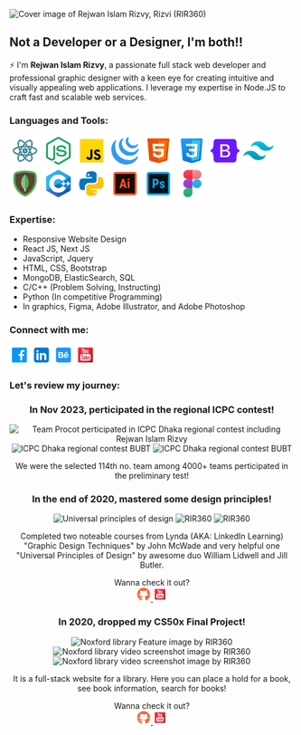 ![Cover image of Rejwan Islam Rizvy, Rizvi (RIR360)](https://github.com/RIR360/RIR360/assets/50569315/85186f40-a347-4db0-b7a7-73bbce9ac4bc)

## Not a Developer or a Designer, I'm both!!

⚡ I'm **Rejwan Islam Rizvy**, a passionate full stack web developer and professional graphic designer with a keen eye for creating intuitive and visually appealing web applications. I leverage my expertise in Node.JS to craft fast and scalable web services.


### Languages and Tools:

<span>
<img title="React JS" alt="React icon " height="55px" src="./img/react.svg">
<img title="node JS" alt="node icon " height="55px" src="./img/node.svg">
<img title="javascript" alt="javascript icon " height="55px" src="./img/javascript.svg">
<img title="jquery" alt="jquery icon " height="55px" src="./img/jquery.svg">
<img title="html" alt="html icon " height="55px" src="./img/html.svg">
<img title="css" alt="css icon " height="55px" src="./img/css.svg">
<img title="bootstrap" alt="bootstrap icon " height="55px" src="./img/bootstrap.svg">
<img title="tailwind" alt="tailwind icon " height="55px" src="./img/tailwind.svg">
<img title="mongodb" alt="mongodb icon " height="55px" src="./img/mongodb.svg">
<!-- <img title="elasticsearch" alt="elasticsearch icon " height="55px" src="./img/elasticsearch.svg"> -->
<img title="cpp" alt="cpp icon " height="55px" src="./img/cpp.svg">
<img title="python" alt="python icon " height="55px" src="./img/python.svg">
<img title="illustrator" alt="illustrator icon " height="55px" src="./img/illustrator.svg">
<img title="photoshop" alt="photoshop icon " height="55px" src="./img/photoshop.svg">
<img title="figma" alt="figma icon " height="55px" src="./img/figma.svg">
</span>

### Expertise:
* Responsive Website Design
* React JS, Next JS
* JavaScript, Jquery
* HTML, CSS, Bootstrap
* MongoDB, ElasticSearch, SQL
* C/C++ (Problem Solving, Instructing)
* Python (In competitive Programming)
* In graphics, Figma, Adobe Illustrator, and Adobe Photoshop

### Connect with me:

[<img title="Facebook Profile" alt="Facebook Profile of Rejwan Islam Rizvy" height="35px" src="./img/facebook-square.svg">](https://www.facebook.com/RIR360/)
[<img title="LInkedin Profile" alt="Linkedin Profile of Rejwan Islam Rizvy" height="35px" src="./img/linkedin.svg">](https://www.linkedin.com/in/rir360-pro/)
[<img title="Behance Profile" alt="Behance Profile of Rejwan Islam Rizvy" height="35px" src="./img/behance.svg">](https://www.behance.net/rir360)
[<img title="Youtube Channel" alt="Youtube Channel of Rejwan Islam Rizvy" height="35px" src="./img/youtube-square.svg">](https://www.youtube.com/rejwanislamrir)

### Let's review my journey:

<div align="center">
  <h3>
    <span color="#c96100">In Nov 2023, </span> perticipated in the regional ICPC contest!
  </h3>
  <p>
    <img alt="Team Procot perticipated in ICPC Dhaka regional contest including Rejwan Islam Rizvy" height="150px" src="https://github.com/RIR360/RIR360/assets/50569315/9341b5c6-f336-4bcd-a2d1-e3e8659aaa61">
    <img alt="ICPC Dhaka regional contest BUBT" height="150px" src="https://github.com/RIR360/RIR360/assets/50569315/1fb68a61-bc06-4aa2-bbc1-7041225414a6">
    <img alt="ICPC Dhaka regional contest BUBT" height="150px" src="https://github.com/RIR360/RIR360/assets/50569315/c93194bb-27af-4b37-aebe-c73fad7a8f57">
  </p>
  <p>
    We were the selected 114th no. team among 4000+ teams perticipated in the preliminary test!
  </p>
</div>

<div align="center">
  <h3>
    <span color="#c96100">In the end of 2020, </span> mastered some design principles!
  </h3>
  <p>
    <img alt="Universal principles of design" height="150px" src="https://github.com/RIR360/RIR360/assets/50569315/6c7c6d6b-053c-4498-b20e-73c81b4a4a02">
    <img alt="RIR360" height="150px" src="">
    <img alt="RIR360" height="150px" src="">
  </p>
  <p>
    Completed two noteable courses from Lynda (AKA: LinkedIn Learning) "Graphic Design Techniques" by John McWade and very helpful one "Universal Principles of Design" by awesome duo William Lidwell and Jill Butler.
  </p>
  <p>
    Wanna check it out? <br/>
    <a target="_blank" href="https://github.com/RIR360/Noxford-Library">
      <img alt="Github Share Link" height="25px" src="./img/github.svg">
    </a>
    <a target="_blank" href="https://www.youtube.com/watch?v=KwtOZKcUZ3s&feature=youtu.be">
      <img alt="Youtube Share Link" height="25px" src="./img/youtube-square.svg">
    </a>
  </p>
</div>

<div align="center">
  <h3>
    <span color="#c96100">In 2020, </span> dropped my CS50x Final Project!
  </h3>
  <p>
    <img alt="Noxford library Feature image by RIR360" height="150px" src="https://user-images.githubusercontent.com/50569315/135026949-7fedee51-0827-4fe4-a764-8b974dd9a9fd.jpg">
    <img alt="Noxford library video screenshot image by RIR360" height="150px" src="https://github.com/RIR360/RIR360/assets/50569315/14f42864-e08e-4d56-a72c-20e97e4eec01">
    <img alt="Noxford library video screenshot image by RIR360" height="150px" src="https://github.com/RIR360/RIR360/assets/50569315/22bcd524-261f-470a-bdad-da7fe1795e02">
  </p>
  <p>
    It is a full-stack website for a library. Here you can place a hold for a book, see book information, search for books!
  </p>
  <p>
    Wanna check it out? <br/>
    <a target="_blank" href="https://github.com/RIR360/Noxford-Library">
      <img alt="Github Share Link" height="25px" src="./img/github.svg">
    </a>
    <a target="_blank" href="https://www.youtube.com/watch?v=KwtOZKcUZ3s&feature=youtu.be">
      <img alt="Youtube Share Link" height="25px" src="./img/youtube-square.svg">
    </a>
  </p>
</div>

